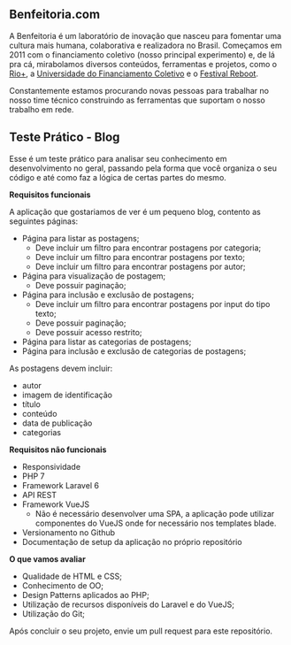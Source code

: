Benfeitoria.com
---------------

A Benfeitoria é um laboratório de inovação que nasceu para fomentar uma cultura mais humana, colaborativa e realizadora no Brasil. Começamos em 2011 com o financiamento coletivo (nosso principal experimento) e, de lá pra cá, mirabolamos diversos conteúdos, ferramentas e projetos, como o [Rio+](http://riomais.benfeitoria.com/), a [Universidade do Financiamento Coletivo](http://ufc.benfeitoria.com/) e o [Festival Reboot](http://reboot.benfeitoria.com/).

Constantemente estamos procurando novas pessoas para trabalhar no nosso time técnico construindo as ferramentas que suportam o nosso trabalho em rede.

Teste Prático - Blog
--------------------

Esse é um teste prático para analisar seu conhecimento em desenvolvimento no geral, passando pela forma que você organiza o seu código e até como faz a lógica de certas partes do mesmo.


**Requisitos funcionais**

A aplicação que gostariamos de ver é um pequeno blog, contento as seguintes páginas:

- Página para listar as postagens;
  - Deve incluir um filtro para encontrar postagens por categoria;
  - Deve incluir um filtro para encontrar postagens por texto;
  - Deve incluir um filtro para encontrar postagens por autor;
- Página para visualização de postagem;
  - Deve possuir paginação;
- Página para inclusão e exclusão de postagens;
  - Deve incluir um filtro para encontrar postagens por input do tipo texto;
  - Deve possuir paginação;
  - Deve possuir acesso restrito;
- Página para listar as categorias de postagens;
- Página para inclusão e exclusão de categorias de postagens;

As postagens devem incluir:

- autor
- imagem de identificação
- título
- conteúdo
- data de publicação
- categorias

**Requisitos não funcionais**

- Responsividade
- PHP 7
- Framework Laravel 6
- API REST
- Framework VueJS
  - Não é necessário desenvolver uma SPA, a aplicação pode utilizar componentes do VueJS onde for necessário nos templates blade.
- Versionamento no Github
- Documentação de setup da aplicação no próprio repositório

**O que vamos avaliar**

- Qualidade de HTML e CSS;
- Conhecimento de OO;
- Design Patterns aplicados ao PHP;
- Utilização de recursos disponíveis do Laravel e do VueJS;
- Utilização do Git;

Após concluir o seu projeto, envie um pull request para este repositório.
